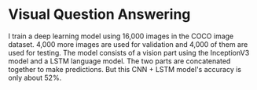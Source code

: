 # Visual Question Answering
I train a deep learning model using 16,000 images in the COCO image dataset. 4,000 more images are used for validation and 4,000 of them are used for testing. The model consists of a vision part using the InceptionV3 model and a LSTM language model. The two parts are concatenated together to make predictions. But this CNN + LSTM model's accuracy is only about 52%.